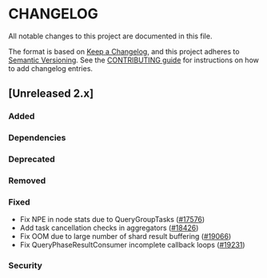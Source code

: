 # CHANGELOG
All notable changes to this project are documented in this file.

The format is based on [Keep a Changelog](https://keepachangelog.com/en/1.0.0/), and this project adheres to [Semantic Versioning](https://semver.org/spec/v2.0.0.html). See the [CONTRIBUTING guide](./CONTRIBUTING.md#Changelog) for instructions on how to add changelog entries.

## [Unreleased 2.x]
### Added

### Dependencies

### Deprecated

### Removed

### Fixed
- Fix NPE in node stats due to QueryGroupTasks ([#17576](https://github.com/opensearch-project/OpenSearch/pull/17576))
- Add task cancellation checks in aggregators ([#18426](https://github.com/opensearch-project/OpenSearch/pull/18426))
- Fix OOM due to large number of shard result buffering ([#19066](https://github.com/opensearch-project/OpenSearch/pull/19066))
- Fix QueryPhaseResultConsumer incomplete callback loops ([#19231](https://github.com/opensearch-project/OpenSearch/pull/19231))

### Security

[Unreleased 2.19.x]: https://github.com/opensearch-project/OpenSearch/compare/fd9a9d90df25bea1af2c6a85039692e815b894f5...2.19
